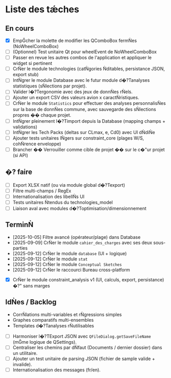 # Liste des tǽches

## En cours
- [x] EmpǦcher la molette de modifier les QComboBox fermǸes (NoWheelComboBox)
- [ ] (Optionnel) Test unitaire Qt pour wheelEvent de NoWheelComboBox
- [ ] Passer en revue les autres combos de l'application et appliquer le widget si pertinent
- [ ] CrǸer le module technologies (catǸgories Ǹditables, persistance JSON, export stub)
- [ ] IntǸgrer le module Database avec le futur module d�?Tanalyses statistiques (sǸlections par projet).
- [ ] Valider l�?Tergonomie avec des jeux de donnǸes rǸels.
- [ ] Ajouter un export CSV des valeurs avion x caractǸristiques.
- [ ] CrǸer le module `Statistics` pour effectuer des analyses personnalisǸes sur la base de donnǸes commune, avec sauvegarde des sǸlections propres �� chaque projet.
- [ ] IntǸgrer pleinement l�?Timport depuis la Database (mapping champs + validations)
- [ ] IntǸgrer les Tech Packs (deltas sur CLmax, e, Cd0) avec UI dǸdiǸe
- [ ] Ajouter tests unitaires lǸgers sur constraint_core (plages W/S, cohǸrence enveloppe)
- [ ] Brancher �� Verrouiller comme cible de projet �� sur le c�"ur projet (si API)

## �? faire
- [ ] Export XLSX natif (ou via module global d�?Texport)
- [ ] Filtre multi-champs / RegEx
- [ ] Internationalisation des libellǸs UI
- [ ] Tests unitaires Ǹtendus du technologies_model
- [ ] Liaison aval avec modules d�?Toptimisation/dimensionnement

## TerminǸ
- [2025-10-05] Filtre avancé (opérateur/plage) dans Database
- [2025-09-09] CrǸer le module `cahier_des_charges` avec ses deux sous-parties
- [2025-09-12] CrǸer le module `database` (UI + logique)
- [2025-09-12] CrǸer le module `stat`
- [2025-09-12] CrǸer le module `Conceptual Sketches`
- [2025-09-12] CrǸer le raccourci Bureau cross-platform
- [x] CrǸer le module constraint_analysis v1 (UI, calculs, export, persistance) �?" sans marges

## IdǸes / Backlog
- CorrǸlations multi-variables et rǸgressions simples
- Graphes comparatifs multi-ensembles
- Templates d�?Tanalyses rǸutilisables

- [ ] Harmoniser l�?TExport JSON avec `QFileDialog.getSaveFileName` (mǦme logique de QSettings).
- [ ] Centraliser les chemins par dǸfaut (Documents / dernier dossier) dans un utilitaire.
- [ ] Ajouter un test unitaire de parsing JSON (fichier de sample valide + invalide).
- [ ] Internationalisation des messages (fr/en).
